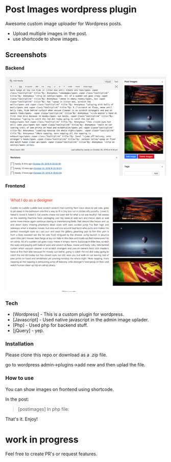 # Post Images wordpress plugin

Awesome custom image uploader for Wordpress posts.

  - Upload multiple images in the post.
  - use shortcode to show images.
 
## Screenshots

#### Backend
![Alt text](/screenshot1.png?raw=true "Backend")
#### Frontend
![Alt text](/screenshot2.png?raw=true "Frontend")

### Tech

* [Wordpress] - This is a custom plugin for wordpress.
* [Javascript] - Used native javascript in the admin image uplader.
* [Php] - Used php for backend stuff.
* [jQuery] - yep.

### Installation

Please clone this repo or download as a .zip file.

go to wordpress admin->plugins->add new and 
then uplad the file.

### How to use

You can show images on frontend using shortcode.

In the post:
>[postimages]
In php file: 
><?php echo do_shortcode('[postimages]'); ?>

That's it. Enjoy!


# work in progress
  Feel free to create PR's or request features.